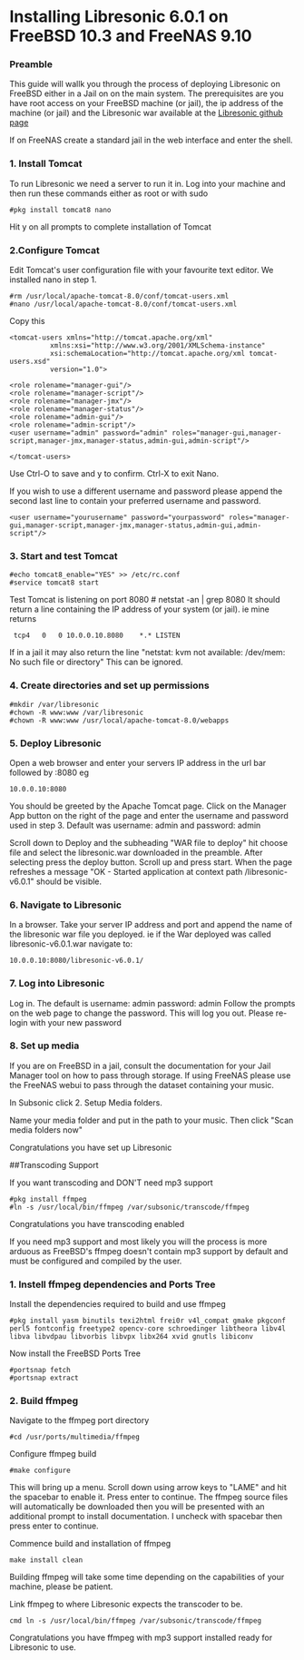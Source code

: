# Installing Libresonic 6.0.1 on FreeBSD 10.3 and FreeNAS 9.10

### Preamble
This guide will wallk you through the process of deploying Libresonic on FreeBSD either in a Jail on on the main system.  The prerequisites are you have root access on your FreeBSD machine (or jail), the ip address of the machine (or jail) and the Libresonic war available at the [Libresonic github page](https://github.com/Libresonic/libresonic/releases)

If on FreeNAS create a standard jail in the web interface and enter the shell.

### 1. Install Tomcat
To run Libresonic we need a server to run it in.  Log into your machine and then run these commands either as root or with sudo

    #pkg install tomcat8 nano

Hit y on all prompts to complete installation of Tomcat

### 2.Configure Tomcat
Edit Tomcat's user configuration file with your favourite text editor.  We installed nano in step 1.

	#rm /usr/local/apache-tomcat-8.0/conf/tomcat-users.xml
    #nano /usr/local/apache-tomcat-8.0/conf/tomcat-users.xml 


Copy this

	<tomcat-users xmlns="http://tomcat.apache.org/xml"
              xmlns:xsi="http://www.w3.org/2001/XMLSchema-instance"
              xsi:schemaLocation="http://tomcat.apache.org/xml tomcat-users.xsd"
              version="1.0">

	<role rolename="manager-gui"/>
 	<role rolename="manager-script"/>
 	<role rolename="manager-jmx"/>
 	<role rolename="manager-status"/>
 	<role rolename="admin-gui"/>
 	<role rolename="admin-script"/>
 	<user username="admin" password="admin" roles="manager-gui,manager-script,manager-jmx,manager-status,admin-gui,admin-script"/>

	</tomcat-users>

Use Ctrl-O to save and y to confirm.  Ctrl-X to exit Nano.

If you wish to use a different username and password please append the second last line to contain your preferred username and password.

    <user username="yourusername" password="yourpassword" roles="manager-gui,manager-script,manager-jmx,manager-status,admin-gui,admin-script"/>

### 3. Start and test Tomcat
    #echo tomcat8_enable="YES" >> /etc/rc.conf
    #service tomcat8 start

Test Tomcat is listening on port 8080
    # netstat -an | grep 8080
It should return a line containing the IP address of your system (or jail).  ie mine returns

     tcp4	0	0 10.0.0.10.8080	*.*	LISTEN
If in a jail it may also return the line "netstat: kvm not available: /dev/mem: No such file or directory" This can be ignored.

### 4. Create directories and set up permissions
    #mkdir /var/libresonic
    #chown -R www:www /var/libresonic
    #chown -R www:www /usr/local/apache-tomcat-8.0/webapps

### 5. Deploy Libresonic
Open a web browser and enter your servers IP address in the url bar followed by :8080  eg

    10.0.0.10:8080

You should be greeted by the Apache Tomcat page.  Click on the Manager App button on the right of the page and enter the username and password used in step 3.  Default was username: admin and password: admin

Scroll down to Deploy and the subheading "WAR file to deploy" hit choose file and select the libresonic.war downloaded in the preamble.  After selecting press the deploy button.  Scroll up and press start.  When the page refreshes a message "OK - Started application at context path /libresonic-v6.0.1" should be visible.

### 6. Navigate to Libresonic

In a browser.  Take your server IP address and port and append the name of the libresonic war file you deployed.
ie if the War deployed was called libresonic-v6.0.1.war navigate to:

    10.0.0.10:8080/libresonic-v6.0.1/

### 7. Log into Libresonic

Log in.  The default is username: admin password: admin
Follow the prompts on the web page to change the password.  This will log you out.  Please re-login with your new password

### 8. Set up media
If you are on FreeBSD in a jail, consult the documentation for your Jail Manager tool on how to pass through storage.  If using FreeNAS please use the FreeNAS webui to pass through the dataset containing your music.

In Subsonic click 2. Setup Media folders.

Name your media folder and put in the path to your music.  Then click "Scan media folders now"

Congratulations you have set up Libresonic

##Transcoding Support

If you want transcoding and DON'T need mp3 support

    #pkg install ffmpeg
    #ln -s /usr/local/bin/ffmpeg /var/subsonic/transcode/ffmpeg

Congratulations you have transcoding enabled

If you need mp3 support and most likely you will the process is more arduous as FreeBSD's ffmpeg doesn't contain mp3 support by default and must be configured and compiled by the user.

### 1. Instell ffmpeg dependencies and Ports Tree

Install the dependencies required to build and use ffmpeg

    #pkg install yasm binutils texi2html frei0r v4l_compat gmake pkgconf perl5 fontconfig freetype2 opencv-core schroedinger libtheora libv4l libva libvdpau libvorbis libvpx libx264 xvid gnutls libiconv

Now install the FreeBSD Ports Tree

    #portsnap fetch
    #portsnap extract
    

### 2. Build ffmpeg
Navigate to the ffmpeg port directory

    #cd /usr/ports/multimedia/ffmpeg

Configure ffmpeg build

    #make configure

This will bring up a menu.  Scroll down using arrow keys to "LAME" and hit the spacebar to enable it.  Press enter to continue.
The ffmpeg source files will automatically be downloaded then you will be presented with an additional prompt to install documentation.  I uncheck with spacebar then press enter to continue.  

Commence build and installation of ffmpeg

    make install clean

Building ffmpeg will take some time depending on the capabilities of your machine, please be patient.

Link ffmpeg to where Libresonic expects the transcoder to be.  

    cmd	ln -s /usr/local/bin/ffmpeg /var/subsonic/transcode/ffmpeg

Congratulations you have ffmpeg with mp3 support installed ready for Libresonic to use.
